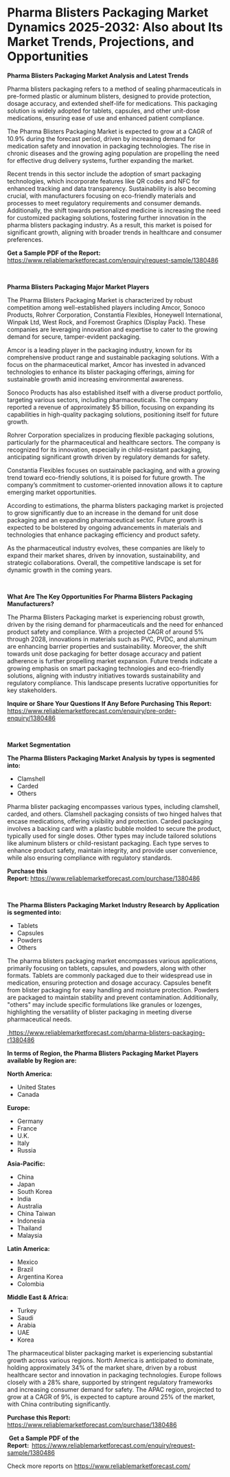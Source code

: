 <p><h1>Pharma Blisters Packaging Market Dynamics 2025-2032: Also about Its Market Trends, Projections, and Opportunities</h1></p><p><strong>Pharma Blisters Packaging Market Analysis and Latest Trends</strong></p>
<p><p>Pharma blisters packaging refers to a method of sealing pharmaceuticals in pre-formed plastic or aluminum blisters, designed to provide protection, dosage accuracy, and extended shelf-life for medications. This packaging solution is widely adopted for tablets, capsules, and other unit-dose medications, ensuring ease of use and enhanced patient compliance.</p><p>The Pharma Blisters Packaging Market is expected to grow at a CAGR of 10.9% during the forecast period, driven by increasing demand for medication safety and innovation in packaging technologies. The rise in chronic diseases and the growing aging population are propelling the need for effective drug delivery systems, further expanding the market.</p><p>Recent trends in this sector include the adoption of smart packaging technologies, which incorporate features like QR codes and NFC for enhanced tracking and data transparency. Sustainability is also becoming crucial, with manufacturers focusing on eco-friendly materials and processes to meet regulatory requirements and consumer demands. Additionally, the shift towards personalized medicine is increasing the need for customized packaging solutions, fostering further innovation in the pharma blisters packaging industry. As a result, this market is poised for significant growth, aligning with broader trends in healthcare and consumer preferences.</p></p>
<p><strong>Get a Sample PDF of the Report:&nbsp;</strong> <a href="https://www.reliablemarketforecast.com/enquiry/request-sample/1380486?utm_campaign=3310&utm_medium=2&utm_source=Github&utm_content=ia&utm_term=08032025&utm_id=pharma-blisters-packaging">https://www.reliablemarketforecast.com/enquiry/request-sample/1380486</a></p>
<p>&nbsp;</p>
<p><strong>Pharma Blisters Packaging Major Market Players</strong></p>
<p><p>The Pharma Blisters Packaging Market is characterized by robust competition among well-established players including Amcor, Sonoco Products, Rohrer Corporation, Constantia Flexibles, Honeywell International, Winpak Ltd, West Rock, and Foremost Graphics (Display Pack). These companies are leveraging innovation and expertise to cater to the growing demand for secure, tamper-evident packaging.</p><p>Amcor is a leading player in the packaging industry, known for its comprehensive product range and sustainable packaging solutions. With a focus on the pharmaceutical market, Amcor has invested in advanced technologies to enhance its blister packaging offerings, aiming for sustainable growth amid increasing environmental awareness.</p><p>Sonoco Products has also established itself with a diverse product portfolio, targeting various sectors, including pharmaceuticals. The company reported a revenue of approximately $5 billion, focusing on expanding its capabilities in high-quality packaging solutions, positioning itself for future growth.</p><p>Rohrer Corporation specializes in producing flexible packaging solutions, particularly for the pharmaceutical and healthcare sectors. The company is recognized for its innovation, especially in child-resistant packaging, anticipating significant growth driven by regulatory demands for safety.</p><p>Constantia Flexibles focuses on sustainable packaging, and with a growing trend toward eco-friendly solutions, it is poised for future growth. The company’s commitment to customer-oriented innovation allows it to capture emerging market opportunities.</p><p>According to estimations, the pharma blisters packaging market is projected to grow significantly due to an increase in the demand for unit dose packaging and an expanding pharmaceutical sector. Future growth is expected to be bolstered by ongoing advancements in materials and technologies that enhance packaging efficiency and product safety.</p><p>As the pharmaceutical industry evolves, these companies are likely to expand their market shares, driven by innovation, sustainability, and strategic collaborations. Overall, the competitive landscape is set for dynamic growth in the coming years.</p></p>
<p>&nbsp;</p>
<p><strong>What Are The Key Opportunities For Pharma Blisters Packaging Manufacturers?</strong></p>
<p><p>The Pharma Blisters Packaging market is experiencing robust growth, driven by the rising demand for pharmaceuticals and the need for enhanced product safety and compliance. With a projected CAGR of around 5% through 2028, innovations in materials such as PVC, PVDC, and aluminum are enhancing barrier properties and sustainability. Moreover, the shift towards unit dose packaging for better dosage accuracy and patient adherence is further propelling market expansion. Future trends indicate a growing emphasis on smart packaging technologies and eco-friendly solutions, aligning with industry initiatives towards sustainability and regulatory compliance. This landscape presents lucrative opportunities for key stakeholders.</p></p>
<p><strong>Inquire or Share Your Questions If Any Before Purchasing This Report:</strong> <a href="https://www.reliablemarketforecast.com/enquiry/pre-order-enquiry/1380486?utm_campaign=3310&utm_medium=2&utm_source=Github&utm_content=ia&utm_term=08032025&utm_id=pharma-blisters-packaging">https://www.reliablemarketforecast.com/enquiry/pre-order-enquiry/1380486</a></p>
<p>&nbsp;</p>
<p><strong>Market Segmentation</strong></p>
<p><strong>The Pharma Blisters Packaging Market Analysis by types is segmented into:</strong></p>
<p><ul><li>Clamshell</li><li>Carded</li><li>Others</li></ul></p>
<p><p>Pharma blister packaging encompasses various types, including clamshell, carded, and others. Clamshell packaging consists of two hinged halves that encase medications, offering visibility and protection. Carded packaging involves a backing card with a plastic bubble molded to secure the product, typically used for single doses. Other types may include tailored solutions like aluminum blisters or child-resistant packaging. Each type serves to enhance product safety, maintain integrity, and provide user convenience, while also ensuring compliance with regulatory standards.</p></p>
<p><strong>Purchase this Report:&nbsp;</strong><a href="https://www.reliablemarketforecast.com/purchase/1380486?utm_campaign=3310&utm_medium=2&utm_source=Github&utm_content=ia&utm_term=08032025&utm_id=pharma-blisters-packaging">https://www.reliablemarketforecast.com/purchase/1380486</a></p>
<p>&nbsp;</p>
<p><strong>The Pharma Blisters Packaging Market Industry Research by Application is segmented into:</strong></p>
<p><ul><li>Tablets</li><li>Capsules</li><li>Powders</li><li>Others</li></ul></p>
<p><p>The pharma blisters packaging market encompasses various applications, primarily focusing on tablets, capsules, and powders, along with other formats. Tablets are commonly packaged due to their widespread use in medication, ensuring protection and dosage accuracy. Capsules benefit from blister packaging for easy handling and moisture protection. Powders are packaged to maintain stability and prevent contamination. Additionally, "others" may include specific formulations like granules or lozenges, highlighting the versatility of blister packaging in meeting diverse pharmaceutical needs.</p></p>
<p><a href="https://www.reliablemarketforecast.com/pharma-blisters-packaging-r1380486?utm_campaign=3310&utm_medium=2&utm_source=Github&utm_content=ia&utm_term=08032025&utm_id=pharma-blisters-packaging">&nbsp;https://www.reliablemarketforecast.com/pharma-blisters-packaging-r1380486</a></p>
<p><strong>In terms of Region, the Pharma Blisters Packaging Market Players available by Region are:</strong></p>
<p>
    <p> <strong> North America: </strong>
        <ul>
            <li>United States</li>
            <li>Canada</li>
        </ul>
        </p> 
    <p> <strong> Europe: </strong>
        <ul>
            <li>Germany</li>
            <li>France</li>
            <li>U.K.</li>
            <li>Italy</li>
            <li>Russia</li>
        </ul>
        </p> 
    <p> <strong> Asia-Pacific: </strong>
        <ul>
            <li>China</li>
            <li>Japan</li>
            <li>South Korea</li>
            <li>India</li>
            <li>Australia</li>
            <li>China Taiwan</li>
            <li>Indonesia</li>
            <li>Thailand</li>
            <li>Malaysia</li>
        </ul>
        </p> 
    <p> <strong> Latin America: </strong>
        <ul>
            <li>Mexico</li>
            <li>Brazil</li>
            <li>Argentina Korea</li>
            <li>Colombia</li>
        </ul>
        </p> 
    <p> <strong> Middle East & Africa: </strong>
        <ul>
            <li>Turkey</li>
            <li>Saudi</li>
            <li>Arabia</li>
            <li>UAE</li>
            <li>Korea</li>
        </ul>
    </p>
    </p>
<p><p>The pharmaceutical blister packaging market is experiencing substantial growth across various regions. North America is anticipated to dominate, holding approximately 34% of the market share, driven by a robust healthcare sector and innovation in packaging technologies. Europe follows closely with a 28% share, supported by stringent regulatory frameworks and increasing consumer demand for safety. The APAC region, projected to grow at a CAGR of 9%, is expected to capture around 25% of the market, with China contributing significantly.</p></p>
<p><strong>Purchase this Report: </strong><a href="https://www.reliablemarketforecast.com/purchase/1380486?utm_campaign=3310&utm_medium=2&utm_source=Github&utm_content=ia&utm_term=08032025&utm_id=pharma-blisters-packaging">https://www.reliablemarketforecast.com/purchase/1380486</a></p>
<p>&nbsp;<strong>Get a Sample PDF of the Report:&nbsp;&nbsp;</strong><a href="https://www.reliablemarketforecast.com/enquiry/request-sample/1380486?utm_campaign=3310&utm_medium=2&utm_source=Github&utm_content=ia&utm_term=08032025&utm_id=pharma-blisters-packaging">https://www.reliablemarketforecast.com/enquiry/request-sample/1380486</a></p>
<p><strong></strong></p>
<p>Check more reports on <a href="https://www.reliablemarketforecast.com/?utm_campaign=3310&utm_medium=2&utm_source=Github&utm_content=ia&utm_term=08032025&utm_id=pharma-blisters-packaging">https://www.reliablemarketforecast.com/</a></p>